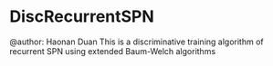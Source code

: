 # DiscRecurrentSPN
@author: Haonan Duan
This is a discriminative training algorithm of recurrent SPN using extended Baum-Welch algorithms
